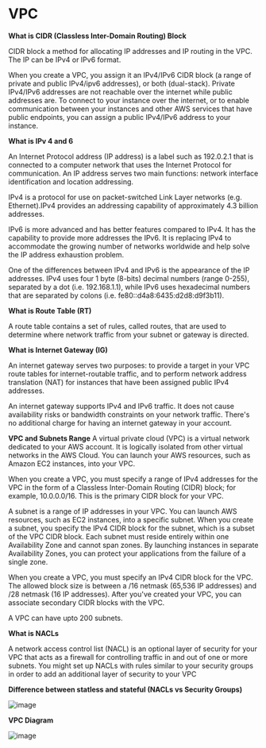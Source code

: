 # VPC

**What is CIDR (Classless Inter-Domain Routing) Block**

CIDR block a method for allocating IP addresses and IP routing in the VPC. The IP can be IPv4 or IPv6 format. 

When you create a VPC, you assign it an IPv4/IPv6 CIDR block (a range of private and public IPv4/ipv6 addresses), or both (dual-stack). Private IPv4/IPv6 addresses are not reachable over the internet while public addresses are. To connect to your instance over the internet, or to enable communication between your instances and other AWS services that have public endpoints, you can assign a public IPv4/IPv6 address to your instance. 

**What is IPv 4 and 6**

An Internet Protocol address (IP address) is a label such as 192.0.2.1 that is connected to a computer network that uses the Internet Protocol for communication. An IP address serves two main functions: network interface identification and location addressing.

IPv4 is a protocol for use on packet-switched Link Layer networks (e.g. Ethernet).IPv4 provides an addressing capability of approximately 4.3 billion addresses.

IPv6 is more advanced and has better features compared to IPv4.  It has the capability to provide more addresses the IPv6.  It is replacing IPv4 to accommodate the growing number of networks worldwide and help solve the IP address exhaustion problem.

One of the differences between IPv4 and IPv6 is the appearance of the IP addresses.  IPv4 uses four 1 byte (8-bits) decimal numbers (range 0-255), separated by a dot (i.e. 192.168.1.1), while IPv6 uses hexadecimal numbers that are separated by colons (i.e. fe80::d4a8:6435:d2d8:d9f3b11).  

**What is Route Table (RT)**

A route table contains a set of rules, called routes, that are used to determine where network traffic from your subnet or gateway is directed.

**What is Internet Gateway (IG)**

An internet gateway serves two purposes: to provide a target in your VPC route tables for internet-routable traffic, and to perform network address translation (NAT) for instances that have been assigned public IPv4 addresses.

An internet gateway supports IPv4 and IPv6 traffic. It does not cause availability risks or bandwidth constraints on your network traffic. There's no additional charge for having an internet gateway in your account.

**VPC and Subnets Range**
A virtual private cloud (VPC) is a virtual network dedicated to your AWS account. It is logically isolated from other virtual networks in the AWS Cloud. You can launch your AWS resources, such as Amazon EC2 instances, into your VPC.

When you create a VPC, you must specify a range of IPv4 addresses for the VPC in the form of a Classless Inter-Domain Routing (CIDR) block; for example, 10.0.0.0/16. This is the primary CIDR block for your VPC.

A subnet is a range of IP addresses in your VPC. You can launch AWS resources, such as EC2 instances, into a specific subnet. When you create a subnet, you specify the IPv4 CIDR block for the subnet, which is a subset of the VPC CIDR block. Each subnet must reside entirely within one Availability Zone and cannot span zones. By launching instances in separate Availability Zones, you can protect your applications from the failure of a single zone.

When you create a VPC, you must specify an IPv4 CIDR block for the VPC. The allowed block size is between a /16 netmask (65,536 IP addresses) and /28 netmask (16 IP addresses). After you've created your VPC, you can associate secondary CIDR blocks with the VPC.

A VPC can have  upto 200 subnets.

**What is NACLs**

A network access control list (NACL) is an optional layer of security for your VPC that acts as a firewall for controlling traffic in and out of one or more subnets. You might set up NACLs with rules similar to your security groups in order to add an additional layer of security to your VPC

**Difference between statless and stateful (NACLs vs Security Groups)**

![image](https://user-images.githubusercontent.com/94615905/144837456-d20d14fc-98f7-493b-ac28-e2413d3ffa83.png)

**VPC Diagram**

![image](https://user-images.githubusercontent.com/94615905/144837807-51986f9a-677c-44b0-89e0-ff4d8a3bb078.png)



